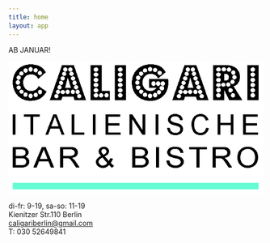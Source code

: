 ```yaml
---
title: home
layout: app
---
```

AB JANUAR!

![alt](/assets/logo.png)

di-fr: 9-19, sa-so: 11-19<br/>
Kienitzer Str.110 Berlin<br/>
caligariberlin@gmail.com<br/>
T: 030 52649841
